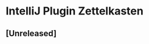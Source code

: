 <!-- Keep a Changelog guide -> https://keepachangelog.com -->

# IntelliJ Plugin Zettelkasten

## [Unreleased]

